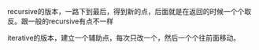 recursive的版本，一路下到最后，得到新的点，后面就是在返回的时候一个个取反。跟一般的recursive有点不一样

iterative的版本，建立一个辅助点，每次只改一个，然后一个个往前面移动。

